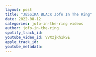 ```yaml
---
layout: post
title: "JESSIKA BLACK Jofo In The Ring"
date: 2022-08-12
categories: jofo-in-the-ring videos
author: jofo-in-the-ring
spotify_track_id: 
youtube_video_id: VVXzjRh1kSE
apple_track_id: 
youtube_metadata: 
---
```


